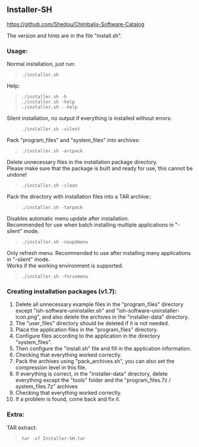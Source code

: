 ## Installer-SH

https://github.com/Shedou/Chimbalix-Software-Catalog

The version and hints are in the file "install.sh".

### Usage:

Normal installation, just run:

> `./installer.sh`

Help:

> `./installer.sh -h`\
> `./installer.sh -help`\
> `./installer.sh --help`

Silent installation, no output if everything is installed without errors:

> `./installer.sh -silent`

Pack "program_files" and "system_files" into archives:

> `./installer.sh -arcpack`

Delete unnecessary files in the installation package directory.\
Please make sure that the package is built and ready for use, this cannot be undone!
> `./installer.sh -clean`

Pack the directory with installation files into a TAR archive::

> `./installer.sh -tarpack`

Disables automatic menu update after installation.\
Recommended for use when batch installing multiple applications in "-silent" mode.

> `./installer.sh -noupdmenu`

Only refresh menu. Recommended to use after installing many applications in "-silent" mode.\
Works if the working environment is supported.

> `./installer.sh -forcemenu`

### Creating installation packages (v1.7):

1) Delete all unnecessary example files in the "program_files" directory except "ish-software-uninstaller.sh" and "ish-software-uninstaller-icon.png", and also delete the archives in the "installer-data" directory.
2) The "user_files" directory should be deleted if it is not needed.
3) Place the application files in the "program_files" directory.
4) Configure files according to the application in the directory "system_files".
5) Then configure the "install.sh" file and fill in the application information.
6) Checking that everything worked correctly.
7) Pack the archives using "pack_archives.sh", you can also set the compression level in this file.
8) If everything is correct, in the "installer-data" directory, delete everything except the "tools" folder and the "program_files.7z / system_files.7z" archives
9) Checking that everything worked correctly.
10) If a problem is found, come back and fix it.

### Extra:

TAR extract:

> `tar -xf Installer-SH.tar`
